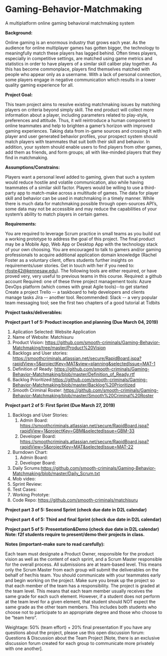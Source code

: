 # Gaming-Behavior-Matchmaking
A multiplatform online gaming behavioral matchmaking system

 

**Background:**

Online gaming is an enormous industry that grows each year. As the audience for online multiplayer games has gotten bigger, the technology to meaningfully match these players has lagged behind. Often times players, especially in competitive settings, are matched using game metrics and statistics in order to have players of a similar skill caliber play together. As this has become commonplace, players find themselves matched with people who appear only as a username. With a lack of personal connection, some players engage in negative communication which results in a lower quality gaming experience for all.

 

**Project Goal:**

This team project aims to resolve existing matchmaking issues by matching players on criteria beyond simply skill. The end product will collect more information about a player, including parameters related to play-style, preferences and attitude. Thus, it will reintroduce a human component to online teammates and help to brighten a gamer’s horizon with improved gaming experiences. Taking data from in-game sources and crossing it with player and user generated behavior profiles, your prospect system should match players with teammates that suit both their skill and behavior. In addition, your system should enable users to find players from other games, add them as friends, and form groups; all with like-minded players that they find in matchmaking.

 

**Assumptions/Constrains:**

Players want a personal level added to gaming, given that such a system would reduce hostile and volatile communication, also while having teammates of a similar skill factor.
Players would be willing to use a third-party app to match-make across a multitude of games.
The data for player skill and behavior can be used in matchmaking in a timely manner.
While there is much data for matchmaking possible through open-sources API’s, some data may not be accessible and may reduce the capabilities of your system’s ability to match players in certain games.
 

**Requirements:**

You are required to leverage Scrum practice in small teams as you build out a working prototype to address the goal of this project.
The final product may be a Mobile App, Web App or Desktop App with the technology stack of your own choosing.
You are encouraged to talk to gamers and/or gaming professionals to acquire additional application domain knowledge (Rachel Foster as a voluntary client, offers students further insights on requirements/user stories. Get in touch with her if you need to: rfoste42@kennesaw.edu).
The following tools are either required, or have proved very, very useful to previous teams in this course.
Required: a github account 
Required: one of these three project management tools:
Azure DevOps platform (which comes with great Agile tools)--to get started Create a project 
Trello -- a taskboard to help developers and clients manage tasks 
Jira -- another tool.
Recommended: Slack -- a very popular team messaging tool; see the first two chapters of a good tutorial at Tidbits
 

**Project tasks/deliverables:**  

**Project part 1 of 5: Product inception and planning (Due March 04, 2019)**

1. Aplication Selected: Website Application
2. Name of Website: Matchisuru
3. Product Vision: https://github.com/smooth-criminals/Gaming-Behavior-Matchmaking/tree/master/Product%20Vision
4. Backlogs and User stories: https://smoothcriminals.atlassian.net/secure/RapidBoard.jspa?rapidView=5&projectKey=MAT&view=planning&selectedIssue=MAT-1
5. Definition of Ready: https://github.com/smooth-criminals/Gaming-Behavior-Matchmaking/blob/master/Definition_of_Ready.rtf
6. Backlog Prioritized:https://github.com/smooth-criminals/Gaming-Behavior-Matchmaking/blob/master/Backlog%20Prioritized
7. Smooth Criminal Roster: https://github.com/smooth-criminals/Gaming-Behavior-Matchmaking/blob/master/Smooth%20Criminal%20Roster

**Project part 2 of 5: First Sprint (Due March 27, 2019)**
1. Backlogs and User Stories:
   1. Admin Board: https://smoothcriminals.atlassian.net/secure/RapidBoard.jspa?rapidView=1&projectKey=GBM&selectedIssue=GBM-33
   2. Developer Board: https://smoothcriminals.atlassian.net/secure/RapidBoard.jspa?rapidView=5&projectKey=MAT&selectedIssue=MAT-22
2. Burndown Chart:<link or image>
   1. Admin Board:
   2. Developer Board: 
3. Daily Scrums:https://github.com/smooth-criminals/Gaming-Behavior-Matchmaking/blob/master/Daily_Scrum.txt
4. Mob video:<link>
5. Sprint Review: <link>
6. Test Cases:<image of test cases>
7. Working Prototye: <link>
8. Code Repo: https://github.com/smooth-criminals/matchisuru

**Project part 3 of 5: Second Sprint (check due date in D2L calendar)**

**Project part 4 of 5: Third and final Sprint (check due date in D2L calendar)**

**Project part 5 of 5: Presentation&Demo (check due date in D2L calendar) Note: f2f students require to present/demo their projects in class.**

 

**Notes (important–make sure to read carefully):**

Each team must designate a Product Owner, responsible for the product vision as well as the content of each sprint, and a Scrum Master responsible for the overall process.
All submissions are at team-based level. This means only the Scrum Master from each group will submit the deliverables on the behalf of her/his team.
You should communicate with your teammates early and begin working on the project. Make sure you break up the project so that each member of the team has a responsibility.
The project is graded at the team level. This means that each team member usually receives the same grade for each such element. However, if a student does not perform at the team level for a given element, that student should NOT expect the same grade as the other team members. This includes both students who choose not to participate to an appropriate degree and those who choose to be “team hero”.
 

Weightage: 50% (team effort) + 20% final presentation 
If you have any questions about the project, please use this open discussion forum: Questions & Discussion about the Team Project
[Note, there is an exclusive discussion forum created for each group to communicate more privately with one another].
